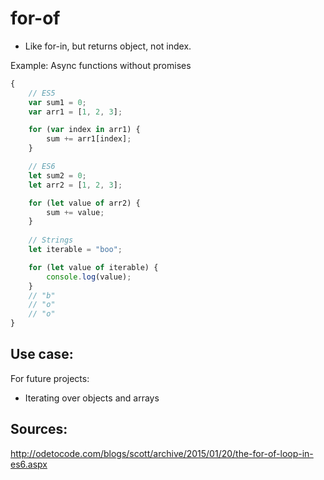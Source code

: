 
# for-of

- Like for-in, but returns object, not index.



Example: Async functions without promises

```javascript
{
    // ES5
    var sum1 = 0;
    var arr1 = [1, 2, 3];

    for (var index in arr1) {
        sum += arr1[index]; 
    }

    // ES6
    let sum2 = 0;
    let arr2 = [1, 2, 3];

    for (let value of arr2) {
        sum += value;
    }
    
    // Strings
    let iterable = "boo";

    for (let value of iterable) {
        console.log(value);
    }
    // "b"
    // "o"
    // "o"
}
```


## Use case: 

For future projects:

- Iterating over objects and arrays

## Sources:

http://odetocode.com/blogs/scott/archive/2015/01/20/the-for-of-loop-in-es6.aspx

